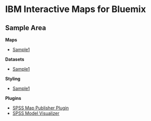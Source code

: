 # IBM Interactive Maps for Bluemix

## Sample Area

**Maps**

- [Sample1](maps.md#sample1)

**Datasets**

- [Sample1](maps.md#sample1)

**Styling**

- [Sample1](maps.md#sample1)

**Plugins**

- [SPSS Map Publisher Plugin](plugins.md#spssMapPublisher)
- [SPSS Model Visualizer](plugins.md#spssModelVisualizer)